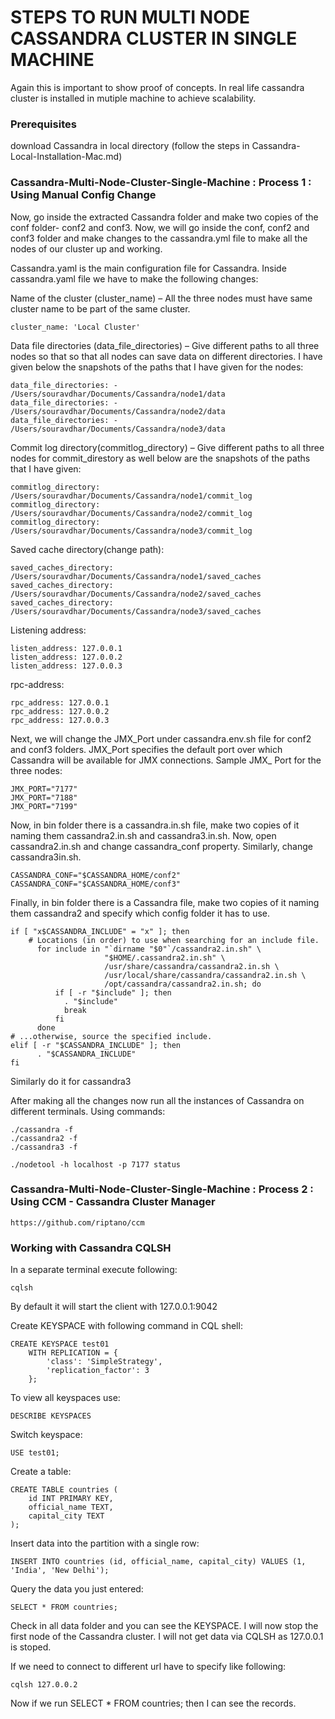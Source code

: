 # STEPS TO RUN MULTI NODE CASSANDRA CLUSTER IN SINGLE MACHINE
Again this is important to show proof of concepts. In real life cassandra cluster is installed in mutiple machine to achieve scalability.

### Prerequisites
download Cassandra in local directory (follow the steps in Cassandra-Local-Installation-Mac.md)


### Cassandra-Multi-Node-Cluster-Single-Machine : Process 1 : Using Manual Config Change

Now, go inside the extracted Cassandra folder and make two copies of the conf folder- conf2 and conf3. Now, we will go inside the conf, conf2 and conf3 folder and make changes to the cassandra.yml file to make all the nodes of our cluster up and working.

Cassandra.yaml is the main configuration file for Cassandra. Inside cassandra.yaml file we have to make the following changes:

Name of the cluster (cluster_name) – All the three nodes must have same cluster name to be part of the same cluster.

    cluster_name: 'Local Cluster'

Data file directories (data_file_directories) – Give different paths to all three nodes so that so that all nodes can save data on different directories. I have given below the snapshots of the paths that I have given for the nodes:
    
    data_file_directories: - /Users/souravdhar/Documents/Cassandra/node1/data
    data_file_directories: - /Users/souravdhar/Documents/Cassandra/node2/data
    data_file_directories: - /Users/souravdhar/Documents/Cassandra/node3/data

Commit log directory(commitlog_directory) – Give different paths to all three nodes for commit_direstory as well below are the snapshots of the paths that I have given:

    commitlog_directory: /Users/souravdhar/Documents/Cassandra/node1/commit_log
    commitlog_directory: /Users/souravdhar/Documents/Cassandra/node2/commit_log
    commitlog_directory: /Users/souravdhar/Documents/Cassandra/node3/commit_log

Saved cache directory(change path):

    saved_caches_directory: /Users/souravdhar/Documents/Cassandra/node1/saved_caches
    saved_caches_directory: /Users/souravdhar/Documents/Cassandra/node2/saved_caches
    saved_caches_directory: /Users/souravdhar/Documents/Cassandra/node3/saved_caches

Listening address:

    listen_address: 127.0.0.1
    listen_address: 127.0.0.2
    listen_address: 127.0.0.3

rpc-address:

    rpc_address: 127.0.0.1
    rpc_address: 127.0.0.2
    rpc_address: 127.0.0.3


Next, we will change the JMX_Port under cassandra.env.sh file for conf2 and conf3 folders. JMX_Port specifies the default port over which Cassandra will be available for JMX connections. 
Sample JMX_ Port for the three nodes:

    JMX_PORT="7177"
    JMX_PORT="7188"
    JMX_PORT="7199"


Now, in bin folder there is a cassandra.in.sh file, make two copies of it naming them cassandra2.in.sh and cassandra3.in.sh. Now, open cassandra2.in.sh and change cassandra_conf property. Similarly, change cassandra3in.sh.

    CASSANDRA_CONF="$CASSANDRA_HOME/conf2"
    CASSANDRA_CONF="$CASSANDRA_HOME/conf3"


Finally, in bin folder there is a Cassandra file, make two copies of it naming them cassandra2 and specify which config folder it has to use.

    if [ "x$CASSANDRA_INCLUDE" = "x" ]; then
        # Locations (in order) to use when searching for an include file.
          for include in "`dirname "$0"`/cassandra2.in.sh" \
                         "$HOME/.cassandra2.in.sh" \
                         /usr/share/cassandra/cassandra2.in.sh \
                         /usr/local/share/cassandra/cassandra2.in.sh \
                         /opt/cassandra/cassandra2.in.sh; do
              if [ -r "$include" ]; then
                . "$include"
                break
              fi
          done
    # ...otherwise, source the specified include.
    elif [ -r "$CASSANDRA_INCLUDE" ]; then
          . "$CASSANDRA_INCLUDE"
    fi

Similarly do it for cassandra3


After making all the changes now run all the instances of Cassandra on different terminals. Using commands:

    ./cassandra -f
    ./cassandra2 -f
    ./cassandra3 -f

    ./nodetool -h localhost -p 7177 status





### Cassandra-Multi-Node-Cluster-Single-Machine : Process 2 : Using CCM - Cassandra Cluster Manager

    https://github.com/riptano/ccm



### Working with Cassandra CQLSH

In a separate terminal execute following:

    cqlsh

By default it will start the client with 127.0.0.1:9042


Create KEYSPACE with following command in CQL shell:

    CREATE KEYSPACE test01
        WITH REPLICATION = {
            'class': 'SimpleStrategy',
            'replication_factor': 3
        };


To view all keyspaces use:

    DESCRIBE KEYSPACES


Switch keyspace:

    USE test01;


Create a table:

    CREATE TABLE countries (
        id INT PRIMARY KEY,
        official_name TEXT,
        capital_city TEXT
    );


Insert data into the partition with a single row:

    INSERT INTO countries (id, official_name, capital_city) VALUES (1, 'India', 'New Delhi');


Query the data you just entered:

    SELECT * FROM countries;


Check in all data folder and you can see the KEYSPACE.
I will now stop the first node of the Cassandra cluster. I will not get data via CQLSH as 127.0.0.1 is stoped.


If we need to connect to different url have to specify like following:

    cqlsh 127.0.0.2

Now if we run SELECT * FROM countries; then I can see the records.
